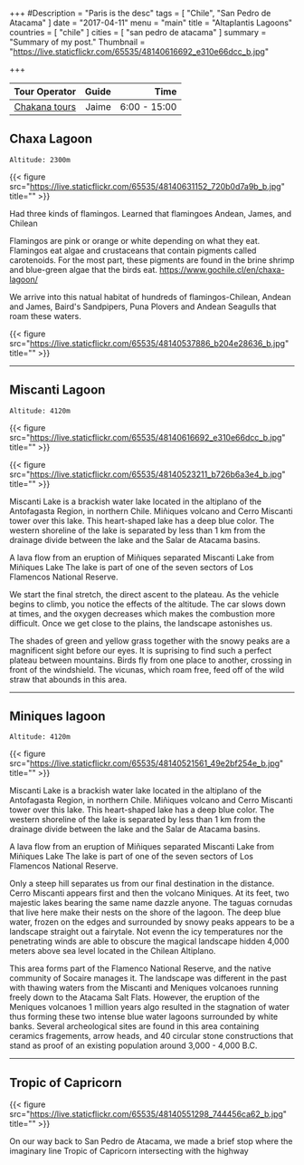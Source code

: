 +++
#Description = "Paris is the desc"
tags = [ "Chile", "San Pedro de Atacama" ]
date = "2017-04-11"
menu = "main"
title = "Altaplantis Lagoons"
countries = [ "chile" ]
cities = [ "san pedro de atacama" ]
summary = "Summary of my post."
Thumbnail = "https://live.staticflickr.com/65535/48140616692_e310e66dcc_b.jpg"

+++


| Tour Operator           | Guide  | Time |
|:-------------:| -----:| ----:|
| [Chakana tours](https://www.facebook.com/Chakanasanpedro/) | Jaime | 6:00 - 15:00 |


## Chaxa Lagoon
`Altitude: 2300m`

{{< figure src="https://live.staticflickr.com/65535/48140631152_720b0d7a9b_b.jpg" title="" >}}

Had three kinds of flamingos.
Learned that flamingoes 
Andean, James, and Chilean

Flamingos are pink or orange or white depending on what they eat. Flamingos eat algae and crustaceans that contain pigments called carotenoids. For the most part, these pigments are found in the brine shrimp and blue-green algae that the birds eat.
https://www.gochile.cl/en/chaxa-lagoon/

We arrive into this natual habitat of hundreds of flamingos-Chilean, Andean and James, Baird's Sandpipers, Puna Plovers and Andean Seagulls that roam these waters. 

{{< figure src="https://live.staticflickr.com/65535/48140537886_b204e28636_b.jpg" title="" >}}

---

## Miscanti Lagoon
`Altitude: 4120m`

{{< figure src="https://live.staticflickr.com/65535/48140616692_e310e66dcc_b.jpg" title="" >}}

{{< figure src="https://live.staticflickr.com/65535/48140523211_b726b6a3e4_b.jpg" title="" >}}



Miscanti Lake is a brackish water lake located in the altiplano of the Antofagasta Region, in northern Chile. Miñiques volcano and Cerro Miscanti tower over this lake. This heart-shaped lake has a deep blue color. The western shoreline of the lake is separated by less than 1 km from the drainage divide between the lake and the Salar de Atacama basins.

A lava flow from an eruption of Miñiques separated Miscanti Lake from Miñiques Lake
The lake is part of one of the seven sectors of Los Flamencos National Reserve.


We start the final stretch, the direct ascent to the plateau. As the vehicle begins to climb, you notice the effects of the altitude. The car slows down at times, and the oxygen decreases which makes the combustion more difficult. Once we get close to the plains, the landscape astonishes us.

The shades of green and yellow grass together with the snowy peaks are a magnificent sight before our eyes. It is suprising to find such a perfect plateau between mountains. Birds fly from one place to another, crossing in front of the windshield. The vicunas, which roam free, feed off of the wild straw that abounds in this area.


---

## Miniques lagoon
`Altitude: 4120m`


{{< figure src="https://live.staticflickr.com/65535/48140521561_49e2bf254e_b.jpg" title="" >}}



Miscanti Lake is a brackish water lake located in the altiplano of the Antofagasta Region, in northern Chile. Miñiques volcano and Cerro Miscanti tower over this lake. This heart-shaped lake has a deep blue color. The western shoreline of the lake is separated by less than 1 km from the drainage divide between the lake and the Salar de Atacama basins.

A lava flow from an eruption of Miñiques separated Miscanti Lake from Miñiques Lake
The lake is part of one of the seven sectors of Los Flamencos National Reserve.

Only a steep hill separates us from our final destination in the distance. Cerro Miscanti appears first and then the volcano Miniques. At its feet, two majestic lakes bearing the same name dazzle anyone. The taguas cornudas that live here make their nests on the shore of the lagoon. The deep blue water, frozen on the edges and surrounded by snowy peaks appears to be a landscape straight out a fairytale. Not evenn the icy temperatures nor the penetrating winds are able to obscure the magical landscape hidden 4,000 meters above sea level located in the Chilean Altiplano.

This area forms part of the Flamenco National Reserve, and the native community of Socaire manages it. The landscape was different in the past with thawing waters from the Miscanti and Meniques volcanoes running freely down to the Atacama Salt Flats. However, the eruption of the Meniques volcanoes 1 million years algo resulted in the stagnation of water thus forming these two intense blue water lagoons surrounded by white banks. Several archeological sites are found in this area containing ceramics fragements, arrow heads, and 40 circular stone constructions that stand as proof of an existing population around 3,000 - 4,000 B.C.


---

## Tropic of Capricorn 

{{< figure src="https://live.staticflickr.com/65535/48140551298_744456ca62_b.jpg" title="" >}}

On our way back to San Pedro de Atacama, we made a brief stop where the imaginary line Tropic of Capricorn intersecting with the highway

